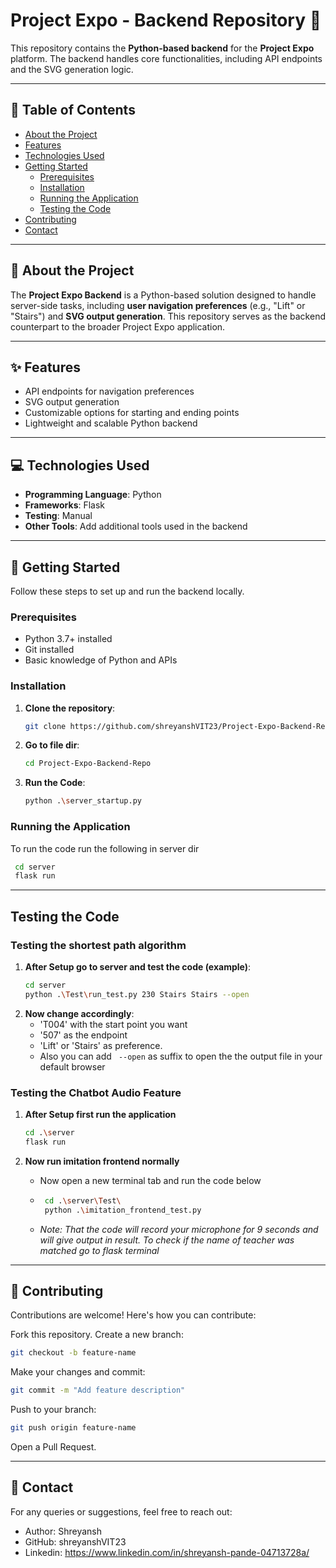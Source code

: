 # **Project Expo - Backend Repository** 🚀  

This repository contains the **Python-based backend** for the **Project Expo** platform. The backend handles core functionalities, including API endpoints and the SVG generation logic.

---

## **📖 Table of Contents**

- [About the Project](#-about-the-project)
- [Features](#-features)
- [Technologies Used](#-technologies-used)
- [Getting Started](#-getting-started)
  - [Prerequisites](#prerequisites)
  - [Installation](#installation)
  - [Running the Application](#running-the-application)
  - [Testing the Code](#testing-the-code)
- [Contributing](#-contributing)
- [Contact](#-contact)

---

## **📝 About the Project**

The **Project Expo Backend** is a Python-based solution designed to handle server-side tasks, including **user navigation preferences** (e.g., "Lift" or "Stairs") and **SVG output generation**. This repository serves as the backend counterpart to the broader Project Expo application.

---

## **✨ Features**

- API endpoints for navigation preferences
- SVG output generation
- Customizable options for starting and ending points
- Lightweight and scalable Python backend

---

## **💻 Technologies Used**

- **Programming Language**: Python
- **Frameworks**: Flask 
- **Testing**: Manual
- **Other Tools**: Add additional tools used in the backend

---

## **🚀 Getting Started**

Follow these steps to set up and run the backend locally.

### **Prerequisites**

- Python 3.7+ installed
- Git installed
- Basic knowledge of Python and APIs

### **Installation**

1. **Clone the repository**:
   ```bash
   git clone https://github.com/shreyanshVIT23/Project-Expo-Backend-Repo.git
   ```
2. **Go to file dir**:
   ```bash
   cd Project-Expo-Backend-Repo
   ```
3. **Run the Code**:
   ```bash
   python .\server_startup.py
   ```
     
### **Running the Application**
 To run the code run the following in server dir
 ```bash
  cd server
  flask run
 ```
---
## **Testing the Code**

### **Testing the shortest path algorithm**
1. **After Setup go to server and test the code (example)**:
    ```bash
    cd server
    python .\Test\run_test.py 230 Stairs Stairs --open
    ```
2. **Now change accordingly**:
   - 'T004' with the start point you want
   - '507' as the endpoint
   - 'Lift' or 'Stairs' as preference.
   - Also you can add ```
     --open``` as suffix to open the the output file in your default browser

### **Testing the Chatbot Audio Feature**
1. **After Setup first run the application**
   ```bash
   cd .\server
   flask run
   ```
   
2. **Now run imitation frontend normally**
   - Now open a new terminal tab and run the code below
   - ```bash
      cd .\server\Test\
      python .\imitation_frontend_test.py
      ```
   - *Note: That the code will record your microphone for 9 seconds and will give output in result. To check if the name of teacher was matched go to flask terminal*
---
## **🤝 Contributing**
Contributions are welcome! Here's how you can contribute:

Fork this repository.
Create a new branch:
```bash
git checkout -b feature-name
```
Make your changes and commit:
```bash
git commit -m "Add feature description"
```
Push to your branch:
```bash
git push origin feature-name
```
Open a Pull Request.

---

## **📧 Contact**
For any queries or suggestions, feel free to reach out:
- Author: Shreyansh
- GitHub: shreyanshVIT23
- Linkedin: https://www.linkedin.com/in/shreyansh-pande-04713728a/

